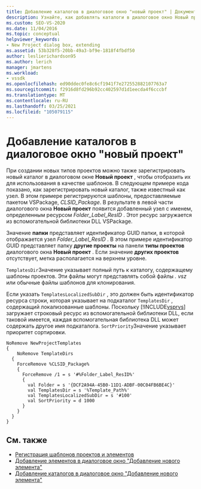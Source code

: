 ```yaml
---
title: Добавление каталогов в диалоговое окно "новый проект" | Документация Майкрософт
description: Узнайте, как добавлять каталоги в диалоговое окно Новый проект в Visual Studio, чтобы можно было создавать новые типы проектов и отображать их для использования в качестве шаблонов.
ms.custom: SEO-VS-2020
ms.date: 11/04/2016
ms.topic: conceptual
helpviewer_keywords:
- New Project dialog box, extending
ms.assetid: 53b328f5-20bb-49a3-bf9e-1818f4fbdf50
author: leslierichardson95
ms.author: lerich
manager: jmartens
ms.workload:
- vssdk
ms.openlocfilehash: ed90ddec0fe8c6cf1941f7e272552882107763a7
ms.sourcegitcommit: f2916d8fd296b92cc402597d1d1eecda4f6cccbf
ms.translationtype: MT
ms.contentlocale: ru-RU
ms.lasthandoff: 03/25/2021
ms.locfileid: "105079115"
---
```

# <a name="add-directories-to-the-new-project-dialog-box"></a>Добавление каталогов в диалоговое окно "новый проект"
При создании новых типов проектов можно также зарегистрировать новый каталог в диалоговом окне **Новый проект** , чтобы отобразить их для использования в качестве шаблонов. В следующем примере кода показано, как зарегистрировать новый каталог, также известный как узел. В этом примере регистрируются шаблоны, предоставляемые пакетом VSPackage, *CLSID_Package*. В результате в левой части диалогового окна **Новый проект** появится добавленный узел с именем, определенным ресурсом *Folder_Label_ResID* . Этот ресурс загружается из вспомогательной библиотеки DLL VSPackage.

 Значение **папки** представляет идентификатор GUID папки, в которой отображается узел *Folder_Label_ResID* . В этом примере идентификатор GUID представляет папку **другие проекты** на панели **типы проектов** диалогового окна **Новый проект** . Если значение **других проектов** отсутствует, метка располагается на верхнем уровне.

 `TemplatesDir`Значение указывает полный путь к каталогу, содержащему шаблоны проектов. Эти файлы могут представлять собой файлы *. vsz* или обычные файлы шаблонов для клонирования.

 Если указать `TemplatesLocalizedSubDir` , это должен быть идентификатор ресурса строки, которая указывает на подкаталог `TemplatesDir` , содержащий локализованные шаблоны. Поскольку [!INCLUDE[vsprvs](../../code-quality/includes/vsprvs_md.md)] загружает строковый ресурс из вспомогательной библиотеки DLL, если таковой имеется, каждая вспомогательная библиотека DLL может содержать другое имя подкаталога. `SortPriority`Значение указывает приоритет сортировки.

```
NoRemove NewProjectTemplates
{
    NoRemove TemplateDirs
  {
    ForceRemove %CLSID_Package%
    {
      ForceRemove /1 = s '#%Folder_Label_ResID%'
      {
        val Folder = s '{DCF2A94A-45B0-11D1-ADBF-00C04FB6BE4C}'
        val TemplatesDir = s '%Template_Path%'
        val TemplatesLocalizedSubDir = s '#100'
        val SortPriority = d 1000
      }
    }
  }
}
```

## <a name="see-also"></a>См. также
- [Регистрация шаблонов проектов и элементов](../../extensibility/internals/registering-project-and-item-templates.md)
- [Добавление элементов в диалоговое окно "Добавление нового элемента"](../../extensibility/internals/adding-items-to-the-add-new-item-dialog-boxes.md)
- [Добавление каталогов в диалоговое окно "Добавление нового элемента"](../../extensibility/internals/adding-directories-to-the-add-new-item-dialog-box.md)
